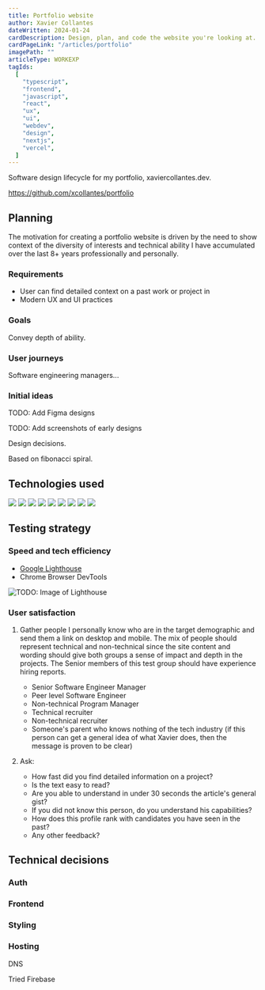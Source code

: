 ```yaml
---
title: Portfolio website
author: Xavier Collantes
dateWritten: 2024-01-24
cardDescription: Design, plan, and code the website you're looking at.
cardPageLink: "/articles/portfolio"
imagePath: ""
articleType: WORKEXP
tagIds:
  [
    "typescript",
    "frontend",
    "javascript",
    "react",
    "ux",
    "ui",
    "webdev",
    "design",
    "nextjs",
    "vercel",
  ]
---
```


Software design lifecycle for my portfolio, xaviercollantes.dev.

https://github.com/xcollantes/portfolio

## Planning

The motivation for creating a portfolio website is driven by the need to show
context of the diversity of interests and technical ability I have accumulated
over the last 8+ years professionally and personally.

### Requirements

- User can find detailed context on a past work or project in
- Modern UX and UI practices

### Goals

Convey depth of ability.

### User journeys

Software engineering managers...

### Initial ideas

TODO: Add Figma designs

TODO: Add screenshots of early designs

Design decisions.

Based on fibonacci spiral.

## Technologies used

![](https://img.shields.io/badge/Next.js-000?logo=nextdotjs&logoColor=fff&style=for-the-badge)
![](https://img.shields.io/badge/ts--node-3178C6?style=for-the-badge&logo=ts-node&logoColor=white)
![](https://img.shields.io/badge/Node.js-43853D?style=for-the-badge&logo=node.js&logoColor=white)
![](https://img.shields.io/badge/React-20232A?style=for-the-badge&logo=react&logoColor=61DAFB)
![](https://img.shields.io/badge/Material--UI-0081CB?style=for-the-badge&logo=material-ui&logoColor=white)
![](https://img.shields.io/badge/Vercel-000000?style=for-the-badge&logo=vercel&logoColor=white)
![](https://img.shields.io/badge/npm-CB3837?style=for-the-badge&logo=npm&logoColor=white)
![](https://img.shields.io/badge/HTML-239120?style=for-the-badge&logo=html5&logoColor=white)
![](https://img.shields.io/badge/CSS-239120?&style=for-the-badge&logo=css3&logoColor=white)

## Testing strategy

### Speed and tech efficiency

- [Google Lighthouse](https://developer.chrome.com/docs/lighthouse/performance/performance-scoring)
- Chrome Browser DevTools

![TODO: Image of Lighthouse]()

### User satisfaction

1. Gather people I personally know who are in the target demographic and send them
   a link on desktop and mobile. The mix of people should represent technical
   and non-technical since the site content and wording should give both groups
   a sense of impact and depth in the projects. The Senior members of this test
   group should have experience hiring reports.

   - Senior Software Engineer Manager
   - Peer level Software Engineer
   - Non-technical Program Manager
   - Technical recruiter
   - Non-technical recruiter
   - Someone's parent who knows nothing of the tech industry (if this person can
     get a general idea of what Xavier does, then the message is proven to be clear)

1. Ask:
   - How fast did you find detailed information on a project?
   - Is the text easy to read?
   - Are you able to understand in under 30 seconds the article's general gist?
   - If you did not know this person, do you understand his capabilities?
   - How does this profile rank with candidates you have seen in the past?
   - Any other feedback?

## Technical decisions

### Auth

### Frontend

### Styling

### Hosting

DNS

Tried Firebase
